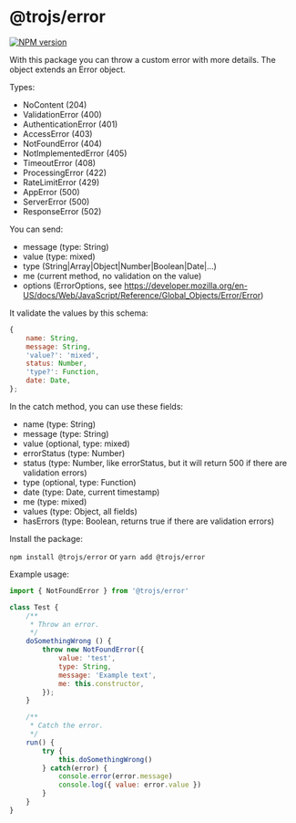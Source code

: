 # @trojs/error

[![NPM version][npm-image]][npm-url]

With this package you can throw a custom error with more details.
The object extends an Error object.

Types:

 * NoContent (204)
 * ValidationError (400)
 * AuthenticationError (401)
 * AccessError (403)
 * NotFoundError (404)
 * NotImplementedError (405)
 * TimeoutError (408)
 * ProcessingError (422)
 * RateLimitError (429)
 * AppError (500)
 * ServerError (500)
 * ResponseError (502)

You can send:

 * message (type: String)
 * value (type: mixed)
 * type (String|Array|Object|Number|Boolean|Date|...)
 * me (current method, no validation on the value)
 * options (ErrorOptions, see https://developer.mozilla.org/en-US/docs/Web/JavaScript/Reference/Global_Objects/Error/Error)

It validate the values by this schema:
```javascript
{
    name: String,
    message: String,
    'value?': 'mixed',
    status: Number,
    'type?': Function,
    date: Date,
};
```

In the catch method, you can use these fields:

 * name (type: String)
 * message (type: String)
 * value (optional, type: mixed)
 * errorStatus (type: Number)
 * status (type: Number, like errorStatus, but it will return 500 if there are validation errors)
 * type (optional, type: Function)
 * date (type: Date, current timestamp)
 * me (type: mixed)
 * values (type: Object, all fields)
 * hasErrors (type: Boolean, returns true if there are validation errors)

Install the package:

`npm install @trojs/error`
or
`yarn add @trojs/error`

Example usage:

```javascript
import { NotFoundError } from '@trojs/error'

class Test {
    /**
     * Throw an error.
     */
    doSomethingWrong () {
        throw new NotFoundError({
            value: 'test',
            type: String,
            message: 'Example text',
            me: this.constructor,
        });
    }

    /**
     * Catch the error.
     */
    run() {
        try {
            this.doSomethingWrong()
        } catch(error) {
            console.error(error.message)
            console.log({ value: error.value })
        }
    }
}

```

[npm-url]: https://www.npmjs.com/package/@trojs/error
[npm-image]: https://img.shields.io/npm/v/@trojs/error.svg
